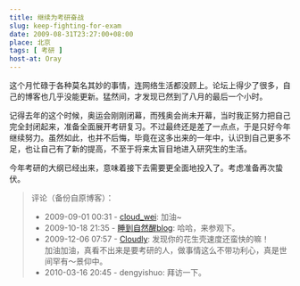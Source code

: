 ```yaml
---
title: 继续为考研奋战
slug: keep-fighting-for-exam
date: 2009-08-31T23:27:00+08:00
place: 北京
tags: [ 考研 ]
host-at: Oray
---
```

这个月忙碌于各种莫名其妙的事情，连网络生活都没顾上。论坛上得少了很多，自己的博客也几乎没能更新。猛然间，才发现已然到了八月的最后一个小时。

记得去年的这个时候，奥运会刚刚闭幕，而残奥会尚未开幕，当时我正努力把自己完全封闭起来，准备全面展开考研复习。不过最终还是差了一点点，于是只好今年继续努力。虽然如此，也并不后悔，毕竟在这多出来的一年中，认识到自己更多不足，也让自己有了新的提高，不至于将来太盲目地进入研究生的生活。

今年考研的大纲已经出来，意味着接下去需要更全面地投入了。考虑准备再次蛰伏。

> 评论（备份自原博客）：
> 
> * 2009-09-01 00:31 - [cloud\_wei](http://hi.baidu.com/cloud_wei): 加油~
> * 2009-10-18 21:35 - [睡到自然醒blog](http://www.dreamfreeblog.com/): 哈哈，来参观下。
> * 2009-12-06 07:57 - [Cloudly](http://www.loyhome.cn/): 发现你的花生壳速度还蛮快的嘛！<br>加油加油，真看不出来是要考研的人，做事情这么不带功利心，真是世间罕有～景仰中。
> * 2010-03-16 20:45 - dengyishuo: 拜访一下。

